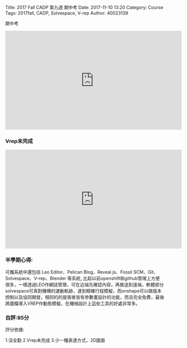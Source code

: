Title: 2017 Fall CADP 第九週 期中考
Date: 2017-11-10 13:20
Category: Course
Tags: 2017fall, CADP, Solvespace, V-rep
Author: 40023139

期中考

<!-- PELICAN_END_SUMMARY -->


<iframe width="560" height="315" src="https://www.youtube.com/embed/cPP9OkmBGMo" frameborder="0" allowfullscreen></iframe>


<h3>Vrep未完成</h3>
<iframe width="560" height="315" src="https://www.youtube.com/embed/uPLnPT5UrRc" frameborder="0" allowfullscreen></iframe>

<h3>半學期心得:</h3>

可攜系統中還包括 Leo Editor、Pelican Blog、Reveal.js、Fossil SCM、Git、Solvespace、V-rep、Blender 等系統, 比起以前openshift和github管理上方便很多，一樣透過LEO作網誌管理，可在近端先確認內容，再推送到遠端，軟體部分solvespace可真對機構的運動軌跡，達到精確行程模擬，而onshape可以做版本控制以及協同開發，相同的的是兩者皆有參數畫設計的功能，而且完全免費，最後將圖檔導入VREP作動態模擬，在機械設計上這些工具的好處非常多。

<h3>自評:85分</h3>

評分依據:

1.沒全勤
2.Vrep未完成
3.少一種表達方式，2D圖面












